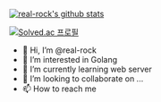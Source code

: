 [![real-rock's github stats](https://github-readme-stats.vercel.app/api?username=real-rock)](https://github.com/anuraghazra/github-readme-stats)

[![Solved.ac
		프로필](http://mazassumnida.wtf/api/generate_badge?boj=hjs7747)](https://solved.ac/hjs7747)
    
- 👋 Hi, I’m @real-rock
- 👀 I’m interested in Golang
- 🌱 I’m currently learning web server
- 💞️ I’m looking to collaborate on ...
- 📫 How to reach me 
